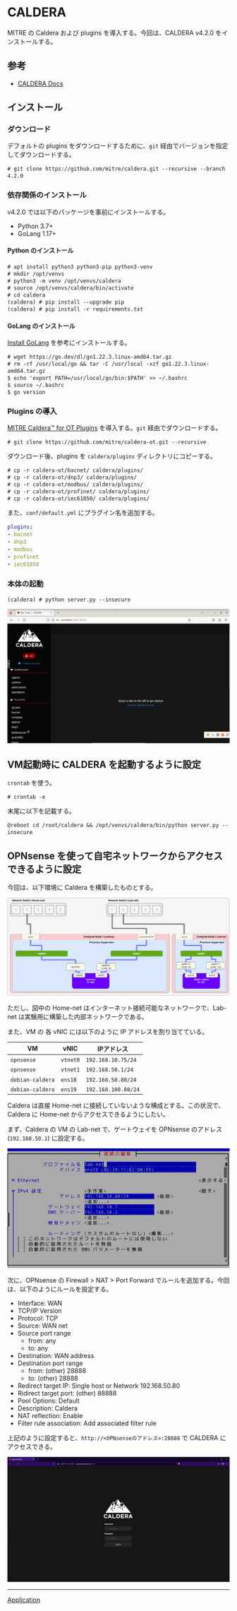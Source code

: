 # CALDERA
MITRE の Caldera および plugins を導入する。今回は、CALDERA v4.2.0 をインストールする。

## 参考
- [CALDERA Docs](https://caldera.readthedocs.io/en/4.2.0/)

## インストール
### ダウンロード
デフォルトの plugins をダウンロードするために、`git` 経由でバージョンを指定してダウンロードする。

```
# git clone https://github.com/mitre/caldera.git --recursive --branch 4.2.0
```

### 依存関係のインストール
v4.2.0 では以下のパッケージを事前にインストールする。

- Python 3.7+
- GoLang 1.17+

#### Python のインストール

```
# apt install python3 python3-pip python3-venv
# mkdir /opt/venvs
# python3 -m venv /opt/venvs/caldera
# source /opt/venvs/caldera/bin/activate
# cd caldera
(caldera) # pip install --upgrade pip
(caldera) # pip install -r requirements.txt
```

#### GoLang のインストール
[Install GoLang](https://go.dev/doc/install) を参考にインストールする。

```
# wget https://go.dev/dl/go1.22.3.linux-amd64.tar.gz
# rm -rf /usr/local/go && tar -C /usr/local -xzf go1.22.3.linux-amd64.tar.gz
$ echo 'export PATH=/usr/local/go/bin:$PATH' >> ~/.bashrc
$ source ~/.bashrc
$ go version
```

### Plugins の導入
[MITRE Caldera™ for OT Plugins](https://github.com/mitre/caldera-ot) を導入する。`git` 経由でダウンロードする。

```
# git clone https://github.com/mitre/caldera-ot.git --recursive
```

ダウンロード後、plugins を `caldera/plugins` ディレクトリにコピーする。

```
# cp -r caldera-ot/bacnet/ caldera/plugins/
# cp -r caldera-ot/dnp3/ caldera/plugins/
# cp -r caldera-ot/modbus/ caldera/plugins/
# cp -r caldera-ot/profinet/ caldera/plugins/
# cp -r caldera-ot/iec61850/ caldera/plugins/
```

また、`conf/default.yml` にプラグイン名を追加する。

```yml
plugins:
- bacnet
- dnp3
- modbus
- profinet
- iec61850
```

### 本体の起動
```
(caldera) # python server.py --insecure
```

![](./01_top.png)

## VM起動時に CALDERA を起動するように設定
`crontab` を使う。

```
# crontab -e
```

末尾に以下を記載する。

```
@reboot cd /root/caldera && /opt/venvs/caldera/bin/python server.py --insecure
```

## OPNsense を使って自宅ネットワークからアクセスできるように設定
今回は、以下環境に Caldera を構築したものとする。

![](./02_env.drawio.png)

ただし、図中の Home-net はインターネット接続可能なネットワークで、Lab-net は実験用に構築した内部ネットワークである。

また、VM の 各 vNIC には以下のように IP アドレスを割り当てている。

|VM|vNIC|IPアドレス|
|---|---|---|
|`opnsense`|`vtnet0`|`192.168.10.75/24`|
|`opnsense`|`vtnet1`|`192.168.50.1/24`|
|`debian-caldera`|`ens18`|`192.168.50.80/24`|
|`debian-caldera`|`ens19`|`192.168.100.80/24`|

Caldera は直接 Home-net に接続していないような構成とする。この状況で、Caldera に Home-net からアクセスできるようにしたい。

まず、Caldera の VM の Lab-net で、ゲートウェイを OPNsense のアドレス (`192.168.50.1`) に設定する。

![](./03_gateway.png)


次に、OPNsense の Firewall > NAT > Port Forward でルールを追加する。今回は、以下のようにルールを設定する。

- Interface: WAN
- TCP/IP Version
- Protocol: TCP
- Source: WAN net
- Source port range
  - from: any
  - to: any
- Destination: WAN address
- Destination port range
  - from: (other) 28888
  - to: (other) 28888
- Redirect target IP: Single host or Network 192.168.50.80
- Ridirect target port: (other) 88888
- Pool Options: Default
- Description: Caldera
- NAT reflection: Enable
- Filter rule association: Add associated filter rule

上記のように設定すると、`http://<OPNsenseのアドレス>:28888` で CALDERA にアクセスできる。

![](./04_from_homenet.png)

---

[Application](../README.md)
